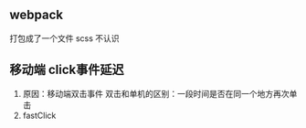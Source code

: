 ## webpack
  打包成了一个文件
  scss 不认识 

## 移动端 click事件延迟
  1. 原因：移动端双击事件 双击和单机的区别：一段时间是否在同一个地方再次单击
  2. fastClick